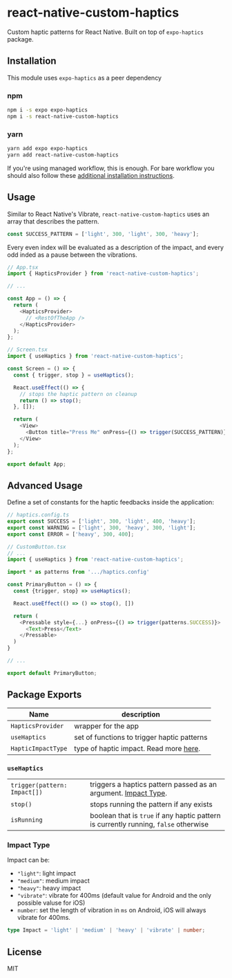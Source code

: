 # react-native-custom-haptics

Custom haptic patterns for React Native. Built on top of `expo-haptics` package.

## Installation

This module uses `expo-haptics` as a peer dependency

### npm

```sh
npm i -s expo expo-haptics
npm i -s react-native-custom-haptics
```

### yarn

```sh
yarn add expo expo-haptics
yarn add react-native-custom-haptics
```

If you're using managed workflow, this is enough. For bare workflow you should also follow these [additional installation instructions](https://github.com/expo/expo/tree/main/packages/expo-haptics).

## Usage

Similar to React Native's Vibrate, `react-native-custom-haptics` uses an array that describes the pattern.

```ts
const SUCCESS_PATTERN = ['light', 300, 'light', 300, 'heavy'];
```

Every even index will be evaluated as a description of the impact, and every odd inded as a pause between the vibrations.

```ts
// App.tsx
import { HapticsProvider } from 'react-native-custom-haptics';

// ...

const App = () => {
  return (
    <HapticsProvider>
      // <RestOfTheApp />
    </HapticsProvider>
  );
};
```

```ts
// Screen.tsx
import { useHaptics } from 'react-native-custom-haptics';

const Screen = () => {
  const { trigger, stop } = useHaptics();

  React.useEffect(() => {
    // stops the haptic pattern on cleanup
    return () => stop();
  }, []);

  return (
    <View>
      <Button title="Press Me" onPress={() => trigger(SUCCESS_PATTERN)} />
    </View>
  );
};

export default App;
```

## Advanced Usage

Define a set of constants for the haptic feedbacks inside the application:

```ts
// haptics.config.ts
export const SUCCESS = ['light', 300, 'light', 400, 'heavy'];
export const WARNING = ['light', 300, 'heavy', 300, 'light'];
export const ERROR = ['heavy', 300, 400];
```

```ts
// CustomButton.tsx
// ...
import { useHaptics } from 'react-native-custom-haptics';

import * as patterns from '.../haptics.config'

const PrimaryButton = () => {
  const {trigger, stop} => useHaptics();

  React.useEffect(() => () => stop(), [])

  return (
    <Pressable style={...} onPress={() => trigger(patterns.SUCCESS)}>
      <Text>Press</Text>
    </Pressable>
  )
}

// ...

export default PrimaryButton;
```

## Package Exports

| Name               | description                                            |
| ------------------ | ------------------------------------------------------ |
| `HapticsProvider`  | wrapper for the app                                    |
| `useHaptics`       | set of functions to trigger haptic patterns            |
| `HapticImpactType` | type of haptic impact. Read more [here](#impact-type). |

### `useHaptics`

|                              |                                                                                      |
| ---------------------------- | ------------------------------------------------------------------------------------ |
| `trigger(pattern: Impact[])` | triggers a haptics pattern passed as an argument. [Impact Type](#impact-type).       |
| `stop()`                     | stops running the pattern if any exists                                              |
| `isRunning`                  | boolean that is `true` if any haptic pattern is currently running, `false` otherwise |

### Impact Type

Impact can be:

- `"light"`: light impact
- `"medium"`: medium impact
- `"heavy"`: heavy impact
- `"vibrate"`: vibrate for 400ms (default value for Android and the only possible valuse for iOS)
- `number`: set the length of vibration in `ms` on Android, iOS will always vibrate for 400ms.

```ts
type Impact = 'light' | 'medium' | 'heavy' | 'vibrate' | number;
```

## License

MIT
